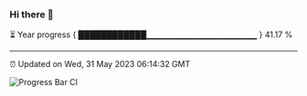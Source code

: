 ### Hi there 👋

⏳ Year progress { ████████████▁▁▁▁▁▁▁▁▁▁▁▁▁▁▁▁▁▁ } 41.17 %

---

⏰ Updated on Wed, 31 May 2023 06:14:32 GMT

![Progress Bar CI](https://github.com/liununu/liununu/workflows/Progress%20Bar%20CI/badge.svg)
